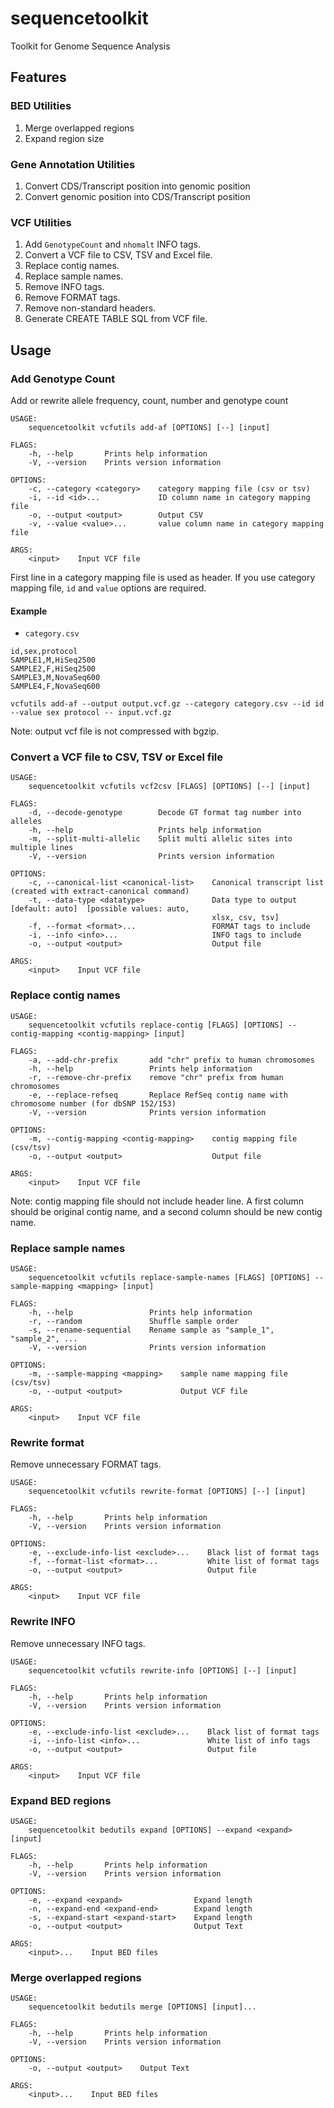 sequencetoolkit
===============

Toolkit for Genome Sequence Analysis

Features
--------

### BED Utilities

1. Merge overlapped regions
2. Expand region size

### Gene Annotation Utilities

1. Convert CDS/Transcript position into genomic position
2. Convert genomic position into CDS/Transcript position

### VCF Utilities

1. Add `GenotypeCount` and `nhomalt` INFO tags.
2. Convert a VCF file to CSV, TSV and Excel file.
3. Replace contig names.
4. Replace sample names.
5. Remove INFO tags.
6. Remove FORMAT tags.
7. Remove non-standard headers.
8. Generate CREATE TABLE SQL from VCF file.

Usage
-----

### Add Genotype Count

Add or rewrite allele frequency, count, number and genotype count

```
USAGE:
    sequencetoolkit vcfutils add-af [OPTIONS] [--] [input]

FLAGS:
    -h, --help       Prints help information
    -V, --version    Prints version information

OPTIONS:
    -c, --category <category>    category mapping file (csv or tsv)
    -i, --id <id>...             ID column name in category mapping file
    -o, --output <output>        Output CSV
    -v, --value <value>...       value column name in category mapping file

ARGS:
    <input>    Input VCF file
```

First line in a category mapping file is used as header. If you use category mapping file,
`id` and `value` options are required.

#### Example

* `category.csv`

```
id,sex,protocol
SAMPLE1,M,HiSeq2500
SAMPLE2,F,HiSeq2500
SAMPLE3,M,NovaSeq600
SAMPLE4,F,NovaSeq600
```

`vcfutils add-af --output output.vcf.gz --category category.csv --id id --value sex protocol -- input.vcf.gz`

Note: output vcf file is not compressed with bgzip.

### Convert a VCF file to CSV, TSV or Excel file

```
USAGE:
    sequencetoolkit vcfutils vcf2csv [FLAGS] [OPTIONS] [--] [input]

FLAGS:
    -d, --decode-genotype        Decode GT format tag number into alleles
    -h, --help                   Prints help information
    -m, --split-multi-allelic    Split multi allelic sites into multiple lines
    -V, --version                Prints version information

OPTIONS:
    -c, --canonical-list <canonical-list>    Canonical transcript list (created with extract-canonical command)
    -t, --data-type <datatype>               Data type to output [default: auto]  [possible values: auto,
                                             xlsx, csv, tsv]
    -f, --format <format>...                 FORMAT tags to include
    -i, --info <info>...                     INFO tags to include
    -o, --output <output>                    Output file

ARGS:
    <input>    Input VCF file
```

### Replace contig names

```
USAGE:
    sequencetoolkit vcfutils replace-contig [FLAGS] [OPTIONS] --contig-mapping <contig-mapping> [input]

FLAGS:
    -a, --add-chr-prefix       add "chr" prefix to human chromosomes
    -h, --help                 Prints help information
    -r, --remove-chr-prefix    remove "chr" prefix from human chromosomes
    -e, --replace-refseq       Replace RefSeq contig name with chromosome number (for dbSNP 152/153)
    -V, --version              Prints version information

OPTIONS:
    -m, --contig-mapping <contig-mapping>    contig mapping file (csv/tsv)
    -o, --output <output>                    Output file

ARGS:
    <input>    Input VCF file
```

Note: contig mapping file should not include header line. A first column should be
original contig name, and a second column should be new contig name.

### Replace sample names

```
USAGE:
    sequencetoolkit vcfutils replace-sample-names [FLAGS] [OPTIONS] --sample-mapping <mapping> [input]

FLAGS:
    -h, --help                 Prints help information
    -r, --random               Shuffle sample order
    -s, --rename-sequential    Rename sample as "sample_1", "sample_2", ...
    -V, --version              Prints version information

OPTIONS:
    -m, --sample-mapping <mapping>    sample name mapping file (csv/tsv)
    -o, --output <output>             Output VCF file

ARGS:
    <input>    Input VCF file
```

### Rewrite format

Remove unnecessary FORMAT tags.

```
USAGE:
    sequencetoolkit vcfutils rewrite-format [OPTIONS] [--] [input]

FLAGS:
    -h, --help       Prints help information
    -V, --version    Prints version information

OPTIONS:
    -e, --exclude-info-list <exclude>...    Black list of format tags
    -f, --format-list <format>...           White list of format tags
    -o, --output <output>                   Output file

ARGS:
    <input>    Input VCF file
```

### Rewrite INFO

Remove unnecessary INFO tags.

```
USAGE:
    sequencetoolkit vcfutils rewrite-info [OPTIONS] [--] [input]

FLAGS:
    -h, --help       Prints help information
    -V, --version    Prints version information

OPTIONS:
    -e, --exclude-info-list <exclude>...    Black list of format tags
    -i, --info-list <info>...               White list of info tags
    -o, --output <output>                   Output file

ARGS:
    <input>    Input VCF file
```

### Expand BED regions

```
USAGE:
    sequencetoolkit bedutils expand [OPTIONS] --expand <expand> [input]

FLAGS:
    -h, --help       Prints help information
    -V, --version    Prints version information

OPTIONS:
    -e, --expand <expand>                Expand length
    -n, --expand-end <expand-end>        Expand length
    -s, --expand-start <expand-start>    Expand length
    -o, --output <output>                Output Text

ARGS:
    <input>...    Input BED files
```

### Merge overlapped regions

```
USAGE:
    sequencetoolkit bedutils merge [OPTIONS] [input]...

FLAGS:
    -h, --help       Prints help information
    -V, --version    Prints version information

OPTIONS:
    -o, --output <output>    Output Text

ARGS:
    <input>...    Input BED files
```